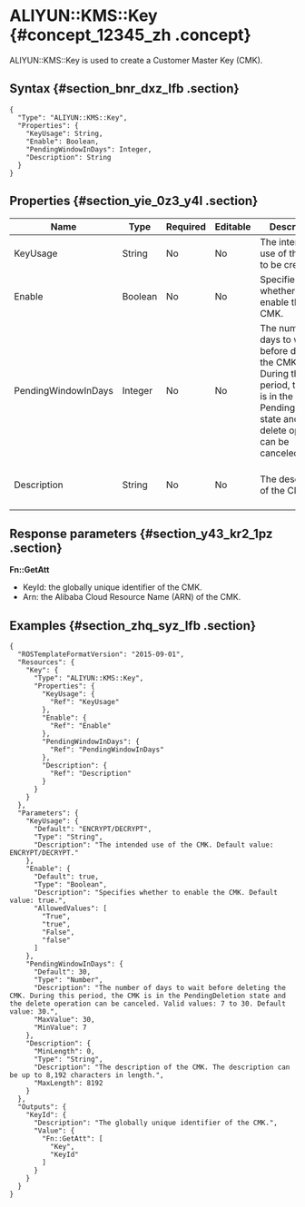 # ALIYUN::KMS::Key {#concept_12345_zh .concept}

ALIYUN::KMS::Key is used to create a Customer Master Key \(CMK\).

## Syntax {#section_bnr_dxz_lfb .section}

``` {#codeblock_gm8_i3y_zh1 .language-json}
{
  "Type": "ALIYUN::KMS::Key",
  "Properties": {
    "KeyUsage": String,
    "Enable": Boolean,
    "PendingWindowInDays": Integer,
    "Description": String
  }
}
```

## Properties {#section_yie_0z3_y4l .section}

|Name|Type|Required|Editable|Description|Validity|
|----|----|--------|--------|-----------|--------|
|KeyUsage|String|No|No|The intended use of the CMK to be created.|Default value: ENCRYPT/DECRYPT|
|Enable|Boolean|No|No|Specifies whether to enable the CMK.|Default value: true|
|PendingWindowInDays|Integer|No|No|The number of days to wait before deleting the CMK. During this period, the CMK is in the PendingDeletion state and the delete operation can be canceled.|Valid values: 7 to 30. Default value: 30.|
|Description|String|No|No|The description of the CMK.|The description can be up to 8,192 characters in length.|

## Response parameters {#section_y43_kr2_1pz .section}

**Fn::GetAtt**

-   KeyId: the globally unique identifier of the CMK.
-   Arn: the Alibaba Cloud Resource Name \(ARN\) of the CMK.

## Examples {#section_zhq_syz_lfb .section}

``` {#codeblock_u87_uaf_njk .language-json}
{
  "ROSTemplateFormatVersion": "2015-09-01",
  "Resources": {
    "Key": {
      "Type": "ALIYUN::KMS::Key",
      "Properties": {
        "KeyUsage": {
          "Ref": "KeyUsage"
        },
        "Enable": {
          "Ref": "Enable"
        },
        "PendingWindowInDays": {
          "Ref": "PendingWindowInDays"
        },
        "Description": {
          "Ref": "Description"
        }
      }
    }
  },
  "Parameters": {
    "KeyUsage": {
      "Default": "ENCRYPT/DECRYPT",
      "Type": "String",
      "Description": "The intended use of the CMK. Default value: ENCRYPT/DECRYPT."
    },
    "Enable": {
      "Default": true,
      "Type": "Boolean",
      "Description": "Specifies whether to enable the CMK. Default value: true.",
      "AllowedValues": [
        "True",
        "true",
        "False",
        "false"
      ]
    },
    "PendingWindowInDays": {
      "Default": 30,
      "Type": "Number",
      "Description": "The number of days to wait before deleting the CMK. During this period, the CMK is in the PendingDeletion state and the delete operation can be canceled. Valid values: 7 to 30. Default value: 30.",
      "MaxValue": 30,
      "MinValue": 7
    },
    "Description": {
      "MinLength": 0,
      "Type": "String",
      "Description": "The description of the CMK. The description can be up to 8,192 characters in length.",
      "MaxLength": 8192
    }
  },
  "Outputs": {
    "KeyId": {
      "Description": "The globally unique identifier of the CMK.",
      "Value": {
        "Fn::GetAtt": [
          "Key",
          "KeyId"
        ]
      }
    }
  }
}
```

